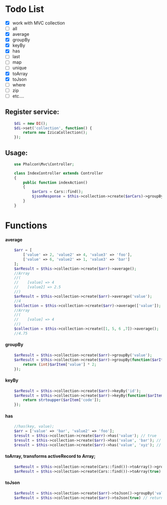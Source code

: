 # Todo List
- [x] work with MVC collection
- [ ] all
- [x] average
- [x] groupBy
- [x] keyBy
- [x] has
- [ ] last
- [ ] map
- [ ] unique
- [x] toArray
- [x] toJson
- [ ] where
- [ ] zip
- [ ] etc....

## Register service:
```php
    $di = new DI();
    $di->set('collection', function() {
        return new IzicaCollection();
    });
```
## Usage:
```php
    use Phalcon\Mvc\Controller;

    class IndexController extends Controller
    {
        public function indexAction()
        {
            $arCars = Cars::find();
            $jsonResponse = $this->collection->create($arCars)->groupBy('year')->toJson();
        }
    }
```

# Functions
#### average
```php
    $arr = [
        ['value' => 2, 'value2' => 4, 'value3' => 'foo'],
        ['value' => 6, 'value2' => 1, 'value3' => 'bar']
    ];
    $arResult = $this->collection->create($arr)->average();
    //Array
    //(
    //    [value] => 4
    //    [value2] => 2.5
    //)
    $arResult = $this->collection->create($arr)->average('value');
    //4
    $collection = $this->collection->create($arr)->average(['value']);
    //Array
    //(
    //    [value] => 4
    //)
    $collection = $this->collection->create([1, 5, 6 ,7])->average();
    //4.75
```
#### groupBy
```php
    $arResult = $this->collection->create($arr)->groupBy('value');
    $arResult = $this->collection->create($arr)->groupBy(function($arItem){
        return (int)$arItem['value'] * 2;
    });
```
#### keyBy
```php
    $arResult = $this->collection->create($arr)->keyBy('id');
    $arResult = $this->collection->create($arr)->keyBy(function($arItem){
        return strtoupper($arItem['code']);
    });
```
#### has
```php
    //has(key, value);
    $arr = ['value' => 'bar', 'value2' => 'foo'];
    $result = $this->collection->create($arr)->has('value'); // true
    $result = $this->collection->create($arr)->has('value', 'bar'); // true
    $result = $this->collection->create($arr)->has('value', 'xyz'); // false

```
#### toArray, transforms activeRecord to Array;
```php
    $arResult = $this->collection->create(Cars::find())->toArray()->groupBy('value'); // return result in Array Object after groupBy
    $arResult = $this->collection->create(Cars::find())->toArray(true) // return result in Array string instant, ~Cars::find()->toArray();
```
#### toJson
```php
    $arResult = $this->collection->create($arr)->toJson()->groupBy('value'); // return result in JSON string after groupBy
    $arResult = $this->collection->create($arr)->toJson(true) // return result in JSON string instant
```
